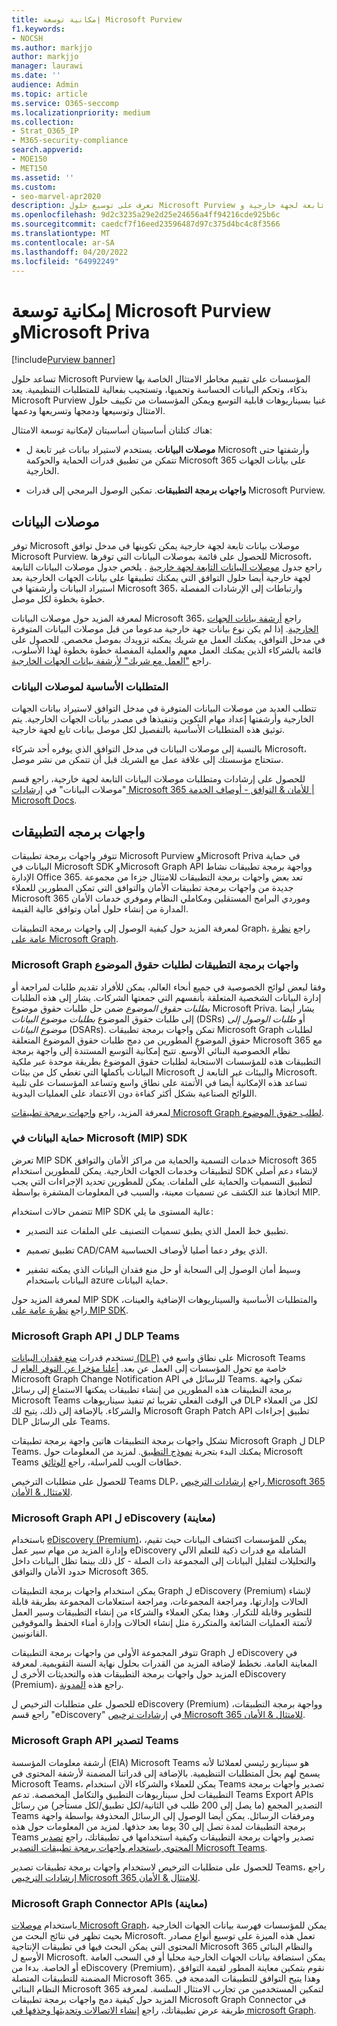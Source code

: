 ```yaml
---
title: إمكانية توسعة Microsoft Purview
f1.keywords:
- NOCSH
ms.author: markjjo
author: markjjo
manager: laurawi
ms.date: ''
audience: Admin
ms.topic: article
ms.service: O365-seccomp
ms.localizationpriority: medium
ms.collection:
- Strat_O365_IP
- M365-security-compliance
search.appverid:
- MOE150
- MET150
ms.assetid: ''
ms.custom:
- seo-marvel-apr2020
description: تعرف على توسيع حلول Microsoft Purview باستخدام موصلات بيانات تابعة لجهة خارجية وMicrosoft Graph واجهات برمجة التطبيقات.
ms.openlocfilehash: 9d2c3235a29e2d25e24656a4ff94216cde925b6c
ms.sourcegitcommit: caedcf7f16eed23596487d97c375d4bc4c8f3566
ms.translationtype: MT
ms.contentlocale: ar-SA
ms.lasthandoff: 04/20/2022
ms.locfileid: "64992249"
---
```

# <a name="microsoft-purview-and-microsoft-priva-extensibility"></a>إمكانية توسعة Microsoft Purview وMicrosoft Priva

[!include[Purview banner](../includes/purview-rebrand-banner.md)]

تساعد حلول Microsoft Purview المؤسسات على تقييم مخاطر الامتثال الخاصة بها بذكاء، وتحكم البيانات الحساسة وتحميها، وتستجيب بفعالية للمتطلبات التنظيمية. يعد Microsoft Purview غنيا بسيناريوهات قابلية التوسع ويمكن المؤسسات من تكييف حلول الامتثال وتوسيعها ودمجها وتسريعها ودعمها.

هناك كتلتان أساسيتان أساسيتان لإمكانية توسعة الامتثال:

- **موصلات البيانات**. يستخدم لاستيراد بيانات غير تابعة ل Microsoft وأرشفتها حتى تتمكن من تطبيق قدرات الحماية والحوكمة Microsoft 365 على بيانات الجهات الخارجية.

- **واجهات برمجة التطبيقات**. تمكين الوصول البرمجي إلى قدرات Microsoft Purview.

## <a name="data-connectors"></a>موصلات البيانات

توفر Microsoft موصلات بيانات تابعة لجهة خارجية يمكن تكوينها في مدخل توافق Microsoft Purview. للحصول على قائمة بموصلات البيانات التي توفرها Microsoft، راجع جدول [موصلات البيانات التابعة لجهة خارجية](archiving-third-party-data.md#third-party-data-connectors) . يلخص جدول موصلات البيانات التابعة لجهة خارجية أيضا حلول التوافق التي يمكنك تطبيقها على بيانات الجهات الخارجية بعد استيراد البيانات وأرشفتها في Microsoft 365، وارتباطات إلى الإرشادات المفصلة خطوة بخطوة لكل موصل.

لمعرفة المزيد حول موصلات البيانات Microsoft 365، راجع [أرشفة بيانات الجهات الخارجية](archiving-third-party-data.md). إذا لم يكن نوع بيانات جهة خارجية مدعوما من قبل موصلات البيانات المتوفرة في مدخل التوافق، يمكنك العمل مع شريك يمكنه تزويدك بموصل مخصص. للحصول على قائمة بالشركاء الذين يمكنك العمل معهم والعملية المفصلة خطوة بخطوة لهذا الأسلوب، راجع ["العمل مع شريك" لأرشفة بيانات الجهات الخارجية](work-with-partner-to-archive-third-party-data.md).

### <a name="prerequisites-for-data-connectors"></a>المتطلبات الأساسية لموصلات البيانات

تتطلب العديد من موصلات البيانات المتوفرة في مدخل التوافق لاستيراد بيانات الجهات الخارجية وأرشفتها إعداد مهام التكوين وتنفيذها في مصدر بيانات الجهات الخارجية. يتم توثيق هذه المتطلبات الأساسية بالتفصيل لكل موصل بيانات تابع لجهة خارجية.

بالنسبة إلى موصلات البيانات في مدخل التوافق الذي يوفره أحد شركاء Microsoft، ستحتاج مؤسستك إلى علاقة عمل مع الشريك قبل أن تتمكن من نشر موصل.

للحصول على إرشادات ومتطلبات موصلات البيانات التابعة لجهة خارجية، راجع قسم "موصلات البيانات" في [إرشادات Microsoft 365 للأمان & التوافق - أوصاف الخدمة | Microsoft Docs](/office365/servicedescriptions/microsoft-365-service-descriptions/microsoft-365-tenantlevel-services-licensing-guidance/microsoft-365-security-compliance-licensing-guidance).

## <a name="apis"></a>واجهات برمجه التطبيقات

تتوفر واجهات برمجة تطبيقات Microsoft Purview وMicrosoft Priva في حماية البيانات في Microsoft SDK وMicrosoft Graph API وواجهة برمجة تطبيقات نشاط الإدارة Office 365. تعد بعض واجهات برمجة التطبيقات للامتثال جزءا من مجموعة جديدة من واجهات برمجة تطبيقات الأمان والتوافق التي تمكن المطورين للعملاء Microsoft 365 وموردي البرامج المستقلين ومكاملي النظام وموفري خدمات الأمان المدارة من إنشاء حلول أمان وتوافق عالية القيمة.

لمعرفة المزيد حول كيفية الوصول إلى واجهات برمجة التطبيقات Graph، راجع [نظرة عامة على Microsoft Graph](/graph/overview).

### <a name="microsoft-graph-apis-for-subject-rights-requests"></a>Microsoft Graph واجهات برمجة التطبيقات لطلبات حقوق الموضوع

وفقا لبعض لوائح الخصوصية في جميع أنحاء العالم، يمكن للأفراد تقديم طلبات لمراجعة أو إدارة البيانات الشخصية المتعلقة بأنفسهم التي جمعتها الشركات. يشار إلى هذه الطلبات *بطلبات حقوق الموضوع* ضمن حل طلبات حقوق موضوع Microsoft Priva. يشار أيضا إلى طلبات حقوق الموضوع *بطلبات موضوع البيانات* (DSRs) أو *طلبات الوصول إلى موضوع البيانات* (DSARs). تمكن واجهات برمجة تطبيقات Microsoft Graph لطلبات حقوق الموضوع المطورين من دمج طلبات حقوق الموضوع المتعلقة Microsoft 365 مع نظام الخصوصية البنائي الأوسع. تتيح إمكانية التوسع المستندة إلى واجهة برمجة التطبيقات هذه للمؤسسات الاستجابة لطلبات حقوق الموضوع بطريقة موحدة عبر ملكية البيانات بأكملها التي تغطي كل من بيئات Microsoft والبيئات غير التابعة ل Microsoft. تساعد هذه الإمكانية أيضا في الأتمتة على نطاق واسع وتساعد المؤسسات على تلبية اللوائح الصناعية بشكل أكثر كفاءة دون الاعتماد على العمليات اليدوية.

لمعرفة المزيد، راجع [واجهات برمجة تطبيقات Microsoft Graph لطلب حقوق الموضوع](/graph/api/resources/subjectrightsrequest-subjectrightsrequestapioverview).

### <a name="microsoft-information-protection-mip-sdk"></a>حماية البيانات في Microsoft (MIP) SDK

تعرض MIP SDK خدمات التسمية والحماية من مراكز الأمان والتوافق Microsoft 365 لتطبيقات وخدمات الجهات الخارجية. يمكن للمطورين استخدام SDK لإنشاء دعم أصلي لتطبيق التسميات والحماية على الملفات. يمكن للمطورين تحديد الإجراءات التي يجب اتخاذها عند الكشف عن تسميات معينة، والسبب في المعلومات المشفرة بواسطة MIP.

تتضمن حالات استخدام MIP SDK عالية المستوى ما يلي:

- تطبيق خط العمل الذي يطبق تسميات التصنيف على الملفات عند التصدير.

- تطبيق تصميم CAD/CAM الذي يوفر دعما أصليا لأوصاف الحساسية.

- وسيط أمان الوصول إلى السحابة أو حل منع فقدان البيانات الذي يمكنه تشفير البيانات باستخدام azure حماية البيانات.

لمعرفة المزيد حول MIP SDK والمتطلبات الأساسية والسيناريوهات الإضافية والعينات، راجع [نظرة عامة على MIP SDK](/information-protection/develop/overview).

### <a name="microsoft-graph-api-for-teams-dlp"></a>Microsoft Graph API ل DLP Teams

تستخدم قدرات [منع فقدان البيانات (DLP)](dlp-microsoft-teams.md) على نطاق واسع في Microsoft Teams خاصة مع تحول المؤسسات إلى العمل عن بعد. [أعلنا مؤخرا عن التوفر العام](https://devblogs.microsoft.com/microsoft365dev/change-notifications-for-microsoft-teams-messages-now-generally-available/) ل Microsoft Graph Change Notification API للرسائل في Teams. تمكن واجهة برمجة التطبيقات هذه المطورين من إنشاء تطبيقات يمكنها الاستماع إلى رسائل Microsoft Teams في الوقت الفعلي تقريبا ثم تنفيذ سيناريوهات DLP لكل من العملاء والشركاء. بالإضافة إلى ذلك، يتيح لك Microsoft Graph Patch API تطبيق إجراءات DLP على الرسائل Teams.

تشكل واجهات برمجة التطبيقات هاتين واجهة برمجة تطبيقات Microsoft Graph ل DLP Teams. يمكنك البدء بتجربة [نموذج التطبيق](https://github.com/microsoftgraph/aspnetcore-webhooks-sample). لمزيد من المعلومات حول Microsoft Teams خطافات الويب للمراسلة، راجع [الوثائق](/graph/api/subscription-post-subscriptions).

للحصول على متطلبات الترخيص Teams DLP، راجع [إرشادات الترخيص Microsoft 365 للامتثال & الأمان](/office365/servicedescriptions/microsoft-365-service-descriptions/microsoft-365-tenantlevel-services-licensing-guidance/microsoft-365-security-compliance-licensing-guidance).

### <a name="microsoft-graph-api-for-ediscovery-preview"></a>Microsoft Graph API ل eDiscovery (معاينة)

باستخدام [eDiscovery (Premium)](overview-ediscovery-20.md)، يمكن للمؤسسات اكتشاف البيانات حيث تقيم، وإدارة المزيد من مهام سير عمل eDiscovery الشاملة مع قدرات ذكية للتعلم الآلي والتحليلات لتقليل البيانات إلى المجموعة ذات الصلة - كل ذلك بينما تظل البيانات داخل حدود الأمان والتوافق Microsoft 365.

يمكن استخدام واجهات برمجة التطبيقات Graph ل eDiscovery (Premium) لإنشاء الحالات وإدارتها، ومراجعة المجموعات، ومراجعة استعلامات المجموعة بطريقة قابلة للتطوير وقابلة للتكرار. وهذا يمكن العملاء والشركاء من إنشاء التطبيقات وسير العمل لأتمتة العمليات الشائعة والمتكررة مثل إنشاء الحالات وإدارة أمناء الحفظ والموقوفين القانونيين.

تتوفر المجموعة الأولى من واجهات برمجة التطبيقات Graph ل eDiscovery في المعاينة العامة. نخطط لإضافة المزيد من القدرات بحلول نهاية السنة التقويمية. لمعرفة المزيد حول واجهات برمجة التطبيقات هذه والتحديثات الأخرى ل eDiscovery (Premium)، راجع هذه [المدونة](https://aka.ms/Ignite2020AeDAA).

للحصول على متطلبات الترخيص ل eDiscovery (Premium) وواجهة برمجة التطبيقات، راجع قسم "eDiscovery" في [إرشادات ترخيص Microsoft 365 للامتثال & الأمان](/office365/servicedescriptions/microsoft-365-service-descriptions/microsoft-365-tenantlevel-services-licensing-guidance/microsoft-365-security-compliance-licensing-guidance#ediscovery).

### <a name="microsoft-graph-api-for-teams-export"></a>Microsoft Graph API لتصدير Teams

أرشفة معلومات المؤسسة (EIA) Microsoft Teams هو سيناريو رئيسي لعملائنا لأنه يسمح لهم بحل المتطلبات التنظيمية. بالإضافة إلى قدراتنا المضمنة لأرشفة المحتوى في Microsoft Teams، يمكن للعملاء والشركاء الآن استخدام Teams تصدير واجهات برمجة التطبيقات لحل سيناريوهات التطبيق والتكامل المخصصة. تدعم Teams Export APIs التصدير المجمع (ما يصل إلى 200 طلب في الثانية/لكل تطبيق/لكل مستأجر) من رسائل Teams ومرفقات الرسائل. يمكن أيضا الوصول إلى الرسائل المحذوفة بواسطة واجهة برمجة التطبيقات لمدة تصل إلى 30 يوما بعد حذفها. لمزيد من المعلومات حول هذه Teams تصدير واجهات برمجة التطبيقات وكيفية استخدامها في تطبيقاتك، راجع [تصدير المحتوى باستخدام واجهات برمجة تطبيقات التصدير Microsoft Teams](/microsoftteams/export-teams-content).

للحصول على متطلبات الترخيص لاستخدام واجهات برمجة تطبيقات تصدير Teams، راجع [إرشادات الترخيص Microsoft 365 للامتثال & الأمان](/office365/servicedescriptions/microsoft-365-service-descriptions/microsoft-365-tenantlevel-services-licensing-guidance/microsoft-365-security-compliance-licensing-guidance).

### <a name="microsoft-graph-connector-apis-preview"></a>Microsoft Graph Connector APIs (معاينة)

باستخدام [موصلات Microsoft Graph](/microsoftsearch/connectors-overview)، يمكن للمؤسسات فهرسة بيانات الجهات الخارجية بحيث تظهر في نتائج البحث من Microsoft. تعمل هذه الميزة على توسيع أنواع مصادر المحتوى التي يمكن البحث فيها في تطبيقات الإنتاجية Microsoft 365 والنظام البنائي الأوسع ل Microsoft. يمكن استضافة بيانات الجهات الخارجية محليا أو في السحب العامة أو الخاصة. بدءا من eDiscovery (Premium)، نقوم بتمكين معاينة المطور لقيمة التوافق المضمنة للتطبيقات المتصلة Microsoft 365. وهذا يتيح التوافق للتطبيقات المدمجة في النظام البنائي Microsoft 365 لتمكين المستخدمين من تجارب الامتثال السلسة. لمعرفة المزيد حول كيفية دمج واجهات برمجة تطبيقات Microsoft Graph Connector في طريقة عرض تطبيقاتك، راجع [إنشاء الاتصالات وتحديثها وحذفها في microsoft Graph](/graph/connecting-external-content-connectors-api-overview).
